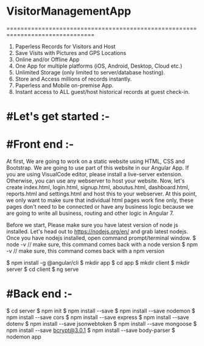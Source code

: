 # VisitorManagementApp
===============================================================================
1. Paperless Records for Visitors and Host<br />
2. Save Visits with Pictures and GPS Locations<br />
3. Online and/or Offline App<br />
4. One App for multiple platforms (iOS, Android, Desktop, Cloud etc.)<br />
5. Unlimited Storage (only limited to server/database hosting).<br />
6. Store and Access millions of records instantly.<br />
7. Paperless and Mobile on-premise App.<br />
8. Instant access to ALL guest/host historical records at guest check-in.<br />


#Let's get started :-
==========================================================================

#Front end :-
===========================================================================

At first, We are going to work on a static website using HTML, CSS and Bootstrap.
We are going to use part of this website in our Angular App. 
If you are using VisualCode editor, please install a live-server extension.
Otherwise, you can use any webserver to host your website.
Now, let's create index.html, login.html, signup.html, aboutus.html, dashboard.html, reports.html and settings.html and host this to your webserver.
At this point, we only want to make sure that individual html pages work fine only, these pages don't need to be connected or have any business logic because we are going to write all business, routing and other logic in Angular 7. 

Before we start, Please make sure you have latest version of node js installed.
Let's head out to https://nodejs.org/en/ and grab latest nodejs.
Once you have nodejs installed, open command prompt/terminal window.
$ node -v // make sure, this command comes back with a node version
$ npm -v // make sure, this command comes back with a npm version

$ npm install -g @angular/cli
$ mkdir app
$ cd app
$ mkdir client
$ mkdir server
$ cd client
$ ng serve

#Back end :-
==============================================================================================
$ cd server
$ npm init
$ npm install --save 
$ npm install --save nodemon 
$ npm install --save cors 
$ npm install --save express 
$ npm install --save dotenv 
$ npm install --save jsonwebtoken 
$ npm install --save mongoose 
$ npm install --save bcrypt@3.0.1 
$ npm install --save body-parser
$ nodemon app